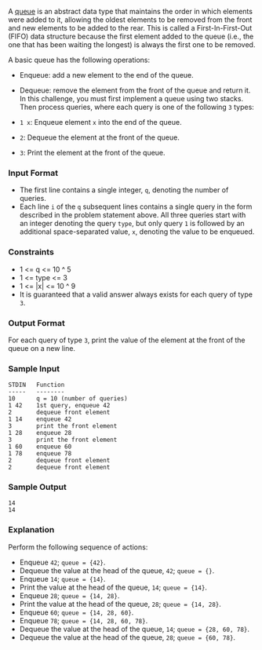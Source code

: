 A [queue](https://en.wikipedia.org/wiki/Queue_%28abstract_data_type%29) is an abstract data type that maintains the order in which elements were added to it, allowing the oldest elements to be removed from the front and new elements to be added to the rear. This is called a First-In-First-Out (FIFO) data structure because the first element added to the queue (i.e., the one that has been waiting the longest) is always the first one to be removed.

A basic queue has the following operations:

- Enqueue: add a new element to the end of the queue.
- Dequeue: remove the element from the front of the queue and return it.
In this challenge, you must first implement a queue using two stacks. Then process  queries, where each query is one of the following `3` types:

- `1 x`: Enqueue element `x` into the end of the queue.
- `2`: Dequeue the element at the front of the queue.
- `3`: Print the element at the front of the queue.

### Input Format

- The first line contains a single integer, `q`, denoting the number of queries.
- Each line `i` of the `q` subsequent lines contains a single query in the form described in the problem statement above. 
All three queries start with an integer denoting the query `type`, but only query `1` is followed by an additional space-separated value, `x`, denoting the value to be enqueued.


### Constraints

- 1 <= q <= 10 ^ 5 
- 1 <= type <= 3
- 1 <= |x| <= 10 ^ 9
- It is guaranteed that a valid answer always exists for each query of type `3`.

### Output Format

For each query of type `3`, print the value of the element at the front of the queue on a new line.

### Sample Input
```
STDIN   Function
-----   --------
10      q = 10 (number of queries)
1 42    1st query, enqueue 42
2       dequeue front element
1 14    enqueue 42
3       print the front element
1 28    enqueue 28
3       print the front element
1 60    enqueue 60
1 78    enqueue 78
2       dequeue front element
2       dequeue front element
```

### Sample Output
```
14
14
```
### Explanation

Perform the following sequence of actions:

- Enqueue `42`; `queue = {42}`.
- Dequeue the value at the head of the queue, `42`; `queue = {}`.
- Enqueue `14`; `queue = {14}`.
- Print the value at the head of the queue, `14`; `queue = {14}`.
- Enqueue `28`; `queue = {14, 28}`.
- Print the value at the head of the queue, `28`; `queue = {14, 28}`.
- Enqueue `60`; `queue = {14, 28, 60}`.
- Enqueue `78`; `queue = {14, 28, 60, 78}`.
- Dequeue the value at the head of the queue, `14`; `queue = {28, 60, 78}`.
- Dequeue the value at the head of the queue, `28`; `queue = {60, 78}`.